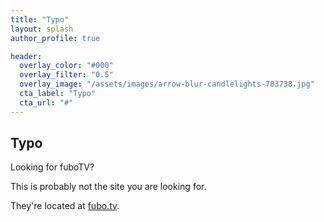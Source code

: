```yaml
---
title: "Typo"
layout: splash
author_profile: true

header:
  overlay_color: "#000"
  overlay_filter: "0.5"
  overlay_image: "/assets/images/arrow-blur-candlelights-783738.jpg"
  cta_label: "Typo"
  cta_url: "#"
---
```


## Typo

Looking for fuboTV?

This is probably not the site you are looking for.

They're located at [fubo.tv](https://fubo.tv).
